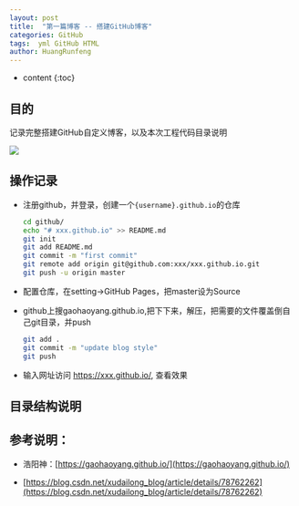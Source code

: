 ```yaml
---
layout: post
title:  "第一篇博客 -- 搭建GitHub博客"
categories: GitHub
tags:  yml GitHub HTML
author: HuangRunfeng
---
```


* content
{:toc}

## 目的

记录完整搭建GitHub自定义博客，以及本次工程代码目录说明

![](https://img.alicdn.com/tfs/TB18QnlOpXXXXcVXpXXXXXXXXXX-388-256.png)




## 操作记录

* 注册github，并登录，创建一个`{username}.github.io`的仓库
  ```sh
  cd github/
  echo "# xxx.github.io" >> README.md
  git init
  git add README.md
  git commit -m "first commit"
  git remote add origin git@github.com:xxx/xxx.github.io.git
  git push -u origin master
  ```

* 配置仓库，在setting->GitHub Pages，把master设为Source


* github上搜gaohaoyang.github.io,把下下来，解压，把需要的文件覆盖倒自己git目录，并push
  ```sh
  git add .
  git commit -m "update blog style"
  git push
  ```

* 输入网址访问 https://xxx.github.io/, 查看效果

## 目录结构说明


## 参考说明：

* 浩阳神：[https://gaohaoyang.github.io/](https://gaohaoyang.github.io/)

* [https://blog.csdn.net/xudailong_blog/article/details/78762262](https://blog.csdn.net/xudailong_blog/article/details/78762262)

